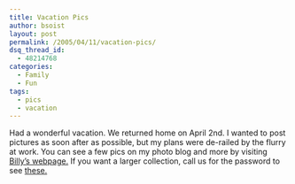 ```yaml
---
title: Vacation Pics
author: bsoist
layout: post
permalink: /2005/04/11/vacation-pics/
dsq_thread_id:
  - 48214768
categories:
  - Family
  - Fun
tags:
  - pics
  - vacation
---
```

Had a wonderful vacation. We returned home on April 2nd. I wanted to post pictures as soon after as possible, but my plans were de-railed by the flurry at work. You can see a few pics on my photo blog and more by visiting [Billy&#8217;s webpage.][1] If you want a larger collection, call us for the password to see [these.][2]

 [1]: http://billy.soistmann.com/
 [2]: http://bsoist.freeshell.org/album/

